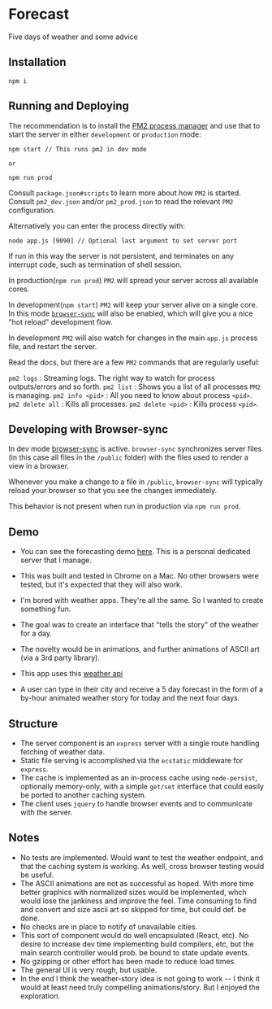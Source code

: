 # Forecast

Five days of weather and some advice

## Installation

```
npm i
```

## Running and Deploying

The recommendation is to install the [PM2 process manager](https://github.com/Unitech/pm2) and use that to start the server in either `development` or `production` mode:

```
npm start // This runs pm2 in dev mode

or

npm run prod
```

Consult `package.json#scripts` to learn more about how `PM2` is started.
Consult `pm2_dev.json` and/or `pm2_prod.json` to read the relevant `PM2` configuration.

Alternatively you can enter the process directly with:

```
node app.js [9090] // Optional last argument to set server port
```

If run in this way the server is not persistent, and terminates on any interrupt code, such as termination of shell session.

In production(`npm run prod`) `PM2` will spread your server across all available cores.

In development(`npm start`) `PM2` will keep your server alive on a single core. In this mode [`browser-sync`](https://browsersync.io/) will also be enabled, which will give you a nice "hot reload" development flow.

In development `PM2` will also watch for changes in the main `app.js` process file, and restart the server.

Read the docs, but there are a few `PM2` commands that are regularly useful:

`pm2 logs` : Streaming logs. The right way to watch for process outputs/errors and so forth.
`pm2 list` : Shows you a list of all processes `PM2` is managing.
`pm2 info <pid>` : All you need to know about process `<pid>`.
`pm2 delete all` : Kills all processes.
`pm2 delete <pid>` : Kills process `<pid>`.

## Developing with Browser-sync

In dev mode [browser-sync](https://browsersync.io/) is active. `browser-sync` synchronizes server files (in this case all files in the `/public` folder) with the files used to render a view in a browser. 

Whenever you make a change to a file in `/public`, `browser-sync` will typically reload your browser so that you see the changes immediately.

This behavior is not present when run in production via `npm run prod`.

## Demo

- You can see the forecasting demo [here](http://69.41.161.46). This is a personal dedicated server that I manage.
- This was built and tested in Chrome on a Mac. No other browsers were tested, but it's expected that they will also work.

- I'm bored with weather apps. They're all the same. So I wanted to create something fun.
- The goal was to create an interface that "tells the story" of the weather for a day.
- The novelty would be in animations, and further animations of ASCII art (via a 3rd party library).
- This app uses this [weather api](http://openweathermap.org/forecast5)

- A user can type in their city and receive a 5 day forecast in the form of a by-hour animated weather story for today and the next four days.

## Structure

- The server component is an `express` server with a single route handling fetching of weather data.
- Static file serving is accomplished via the `ecstatic` middleware for `express`.
- The cache is implemented as an in-process cache using `node-persist`, optionally memory-only, with a simple `get/set` interface that could easily be ported to another caching system.
- The client uses `jquery` to handle browser events and to communicate with the server.

## Notes

- No tests are implemented. Would want to test the weather endpoint, and that the caching system is working. As well, cross browser testing would be useful.
- The ASCII animations are not as successful as hoped. With more time better graphics with normalized sizes would be implemented, whch would lose the jankiness and improve the feel. Time consuming to find and convert and size ascii art so skipped for time, but could def. be done.
- No checks are in place to notify of unavailable cities.
- This sort of component would do well encapsulated (React, etc). No desire to increase dev time implementing build compilers, etc, but the main search controller would prob. be bound to state update events.
- No gzipping or other effort has been made to reduce load times. 
- The general UI is very rough, but usable.
- In the end I think the weather-story idea is not going to work -- I think it would at least need truly compelling animations/story. But I enjoyed the exploration.

